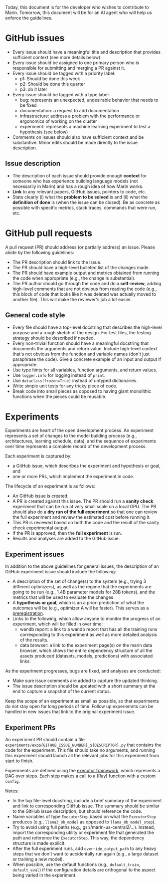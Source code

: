 Today, this document is for the developer who wishes to contribute to Marin.
Tomorrow, this document will be for an AI agent who will help us enforce the
guidelines.

# GitHub issues

- Every issue should have a meaningful title and description that provides
  sufficient context (see more details below).
- Every issue should be assigned to one primary person who is responsible for
  submitting and merging a PR against it.
- Every issue should be tagged with a priority label:
  * p1: Should be done this week
  * p2: Should be done this quarter
  * p3: do it later
- Every issue should be tagged with a type label:
  * bug: represents an unexpected, undesirable behavior that needs to be fixed
  * documentation: a request to add documentation
  * infrastructure: address a problem with the performance or ergonomics of
    working on the cluster
  * experiment: represents a machine learning experiment to test a hypothesis (see below)
- Comments on issues should also have sufficient context and be substantive.
  Minor edits should be made directly to the issue description.

## Issue description

- The description of each issue should provide enough **context** for someone
  who has experience building language models (not necessarily in Marin)
  and has a rough idea of how Marin works.
- **Link** to any relevant papers, GitHub issues, pointers to code, etc.
- State clearly (i) what the **problem to be solved** is and (ii) what the
  **definition of done** is (when the issue can be closed).  Be as concrete as
  possible with specific metrics, stack traces, commands that were run, etc.

# GitHub pull requests

A pull request (PR) should address (or partially address) an issue.  Please
abide by the following guidelines:

- The PR description should link to the issue.
- The PR should have a high-level bulleted list of the changes made.
- The PR should have example output and metrics obtained from running the code
  when appropriate (e.g., the change is substantial).
- The PR author should go through the code and do a **self-review**, adding
  high-level comments that are not obvious from reading the code (e.g., this
  block of code that looks like it was deleted was actually moved to another
  file).  This will make the reviewer's job a lot easier.

## General code style

- Every file should have a top-level docstring that describes the high-level
  purpose and a rough sketch of the design.  For test files, the testing strategy
  should be described if needed.
- Every non-trivial function should have a meaningful docstring that documents
  the arguments and return value.  Include high-level context that's not
  obvious from the function and variable names (don't just paraphrase the
  code).  Give a concrete example of an input and output if appropriate.
- Use type hints for all variables, function arguments, and return values.
- Use `logger.info` for logging instead of `print`.
- Use `dataclass(frozen=True)` instead of untyped dictionaries.
- Write simple unit tests for any tricky piece of code.
- Break code into small pieces as opposed to having giant monolithic functions
  when the pieces could be reusable.

# Experiments

Experiments are heart of the open development process.  An experiment represents
a set of changes to the model building process (e.g., architectures, learning
schedule, data), and the sequence of experiments over time represents a complete
record of the development process.

Each experiment is captured by:
- a GitHub issue, which describes the experiment and hypothesis or goal, and
- one or more PRs, which implement the experiment in code.

The lifecycle of an experiment is as follows:
- An GitHub issue is created.
- A PR is created against this issue.  The PR should run a **sanity check**
  experiment that can be run at very small scale on a local GPU.  The PR should
  also do a **dry run of the full experiment** so that one can review the full
  experiment and review the estimated cost before running it.
- This PR is reviewed based on both the code and the result of the sanity check
  experimental output.
- If the PR is approved, then the **full experiment** is run.
- Results and analyses are added to the GitHub issue.

## Experiment issues

In addition to the above guidelines for general issues, the description of an
GitHub experiment issue should include the following:
- A description of the set of change(s) to the system (e.g., trying 3 different
  optimizers), as well as the regime that the experiments are going to be run
  (e.g., 1.4B parameter models for 28B tokens), and the metrics that will be
  used to evaluate the changes.
- A **hypothesis or goal**, which is an a priori prediction of what the outcomes
  will be (e.g., optimizer A will be faster).  This serves as a
  [preregistration](https://en.wikipedia.org/wiki/Preregistration).
- Links to the following, which allow anyone to monitor the progress of an
  experiment, which will be filled in over time:
  * wandb report: a link to a wandb report that has all the training runs
    corresponding to this experiment as well as more detailed analysis of the
    results.
  * data browser: a link to the experiment page(s) on the marin data browser,
    which shows the entire dependency structure of all the assets produced
    (datasets, models, predictions) with associated links.

As the experiment progresses, bugs are fixed, and analyses are conducted:
- Make sure issue comments are added to capture the updated thinking.
- The issue description should be updated with a short summary at the end to
  capture a snapshot of the current status.

Keep the scope of an experiment as small as possible, so that experiments do
not stay open for long periods of time.  Follow up experiemnts can be handled
in new issues that link to the original experiment issue.

## Experiment PRs

An experiment PR should contain a file
`experiments/exp${GITHUB_ISSUE_NUMBER}_${DESCRIPTOR}.py` that contains the code
for the experiment.  This file should take no arguments, and running this
experiment should launch all the relevant jobs for this experiment from start
to finish.

Experiments are defined using the [executor framework](executor.md),
which represents a DAG over steps.  Each step makes a call to a (Ray)
function with a custom `config`.

Notes:

- In the top file-level docstring, include a brief summary of the experiment and
  link to corresponding GitHub issue.  The summary should be similar to the
  GitHub issue description, but should reference the code.
- Name variables of type `ExecutorStep` based on what the `ExecutorStep`
  produces (e.g., `llama3_8b_model` as opposed to `llama_8b_model_step`).
- Try to avoid using full paths (e.g., gs://marin-us-central2/...).
  Instead, import the corresponding utility or experiment file that generated
  the path and reference the `ExecutorStep`.  This way, the dependency structure
  is made explicit.
- After the full experiment runs, add `override_output_path` to any heavy steps
  that we don't want to accidentally run again (e.g., a large dataset or training
  a new model).
- When possible, use the default functions (e.g., `default_train`,
  `default_eval`) if the configuration details are orthogonal to the aspect
  being varied in the experiment.
